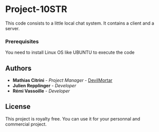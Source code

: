 # Project-10STR

This code consists to a little local chat system. It contains a client and a server.

### Prerequisites

You need to install Linux OS like UBUNTU to execute the code

## Authors

* **Mathias Citrini** - *Project Manager* - [DevilMortar](https://github.com/DevilMortar)
* **Julien Repplinger** - *Developer*
* **Rémi Vassoille** - *Developer*

## License

This project is royalty free. You can use it for your personnal and commercial project.
